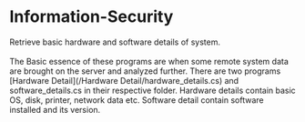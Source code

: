 # Information-Security
Retrieve basic hardware and software details of system.<br/><br/>
The Basic essence of these programs are when some remote system data are brought on the server and analyzed further.
There are two programs [Hardware Detail](/Hardware Detail/hardware_details.cs) and software_details.cs in their respective folder. Hardware details contain basic OS, disk, printer, network data etc. Software detail contain software installed and its version.
